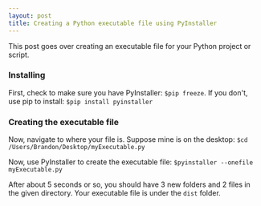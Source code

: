 ```yaml
---
layout: post
title: Creating a Python executable file using PyInstaller
---
```


This post goes over creating an executable file for your Python project or script.

### Installing

First, check to make sure you have PyInstaller: `$pip freeze`. If you don't, use pip to install: `$pip install pyinstaller`

### Creating the executable file

Now, navigate to where your file is. Suppose mine is on the desktop: `$cd /Users/Brandon/Desktop/myExecutable.py`

Now, use PyInstaller to create the executable file: `$pyinstaller --onefile myExecutable.py`

After about 5 seconds or so, you should have 3 new folders and 2 files in the given directory. Your executable file is under the `dist` folder.

